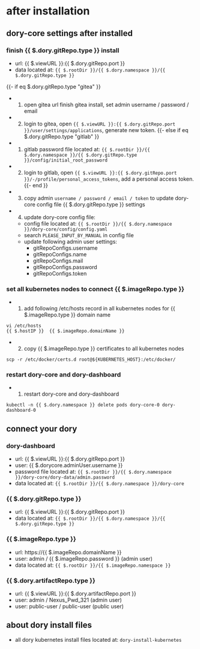 # after installation

## dory-core settings after installed

### finish {{ $.dory.gitRepo.type }} install

- url: {{ $.viewURL }}:{{ $.dory.gitRepo.port }}
- data located at: `{{ $.rootDir }}/{{ $.dory.namespace }}/{{ $.dory.gitRepo.type }}`

{{- if eq $.dory.gitRepo.type "gitea" }}
- 1. open gitea url finish gitea install, set admin username / password / email
- 2. login to gitea, open `{{ $.viewURL }}:{{ $.dory.gitRepo.port }}/user/settings/applications`, generate new token.
{{- else if eq $.dory.gitRepo.type "gitlab" }}
- 1. gitlab password file located at: `{{ $.rootDir }}/{{ $.dory.namespace }}/{{ $.dory.gitRepo.type }}/config/initial_root_password`
- 2. login to gitlab, open `{{ $.viewURL }}:{{ $.dory.gitRepo.port }}/-/profile/personal_access_tokens`, add a personal access token.
{{- end }}
- 3. copy admin `username / password / email / token` to update dory-core config file {{ $.dory.gitRepo.type }} settings
- 4. update dory-core config file:
  - config file located at: `{{ $.rootDir }}/{{ $.dory.namespace }}/dory-core/config/config.yaml`
  - search `PLEASE_INPUT_BY_MANUAL` in config file
  - update following admin user settings: 
    - gitRepoConfigs.username
    - gitRepoConfigs.name
    - gitRepoConfigs.mail
    - gitRepoConfigs.password
    - gitRepoConfigs.token
    
### set all kubernetes nodes to connect {{ $.imageRepo.type }}

- 1. add following /etc/hosts record in all kubernetes nodes for {{ $.imageRepo.type }} domain name 

```shell script
vi /etc/hosts
{{ $.hostIP }}  {{ $.imageRepo.domainName }}
```

- 2. copy {{ $.imageRepo.type }} certificates to all kubernetes nodes

```shell script
scp -r /etc/docker/certs.d root@${KUBERNETES_HOST}:/etc/docker/
```

### restart dory-core and dory-dashboard

- 1. restart dory-core and dory-dashboard

```shell script
kubectl -n {{ $.dory.namespace }} delete pods dory-core-0 dory-dashboard-0
```

## connect your dory

### dory-dashboard

- url: {{ $.viewURL }}:{{ $.dory.gitRepo.port }}
- user: {{ $.dorycore.adminUser.username }}
- password file located at: `{{ $.rootDir }}/{{ $.dory.namespace }}/dory-core/dory-data/admin.password`
- data located at: `{{ $.rootDir }}/{{ $.dory.namespace }}/dory-core`

### {{ $.dory.gitRepo.type }}

- url: {{ $.viewURL }}:{{ $.dory.gitRepo.port }}
- data located at: `{{ $.rootDir }}/{{ $.dory.namespace }}/{{ $.dory.gitRepo.type }}`

### {{ $.imageRepo.type }}

- url: https://{{ $.imageRepo.domainName }}
- user: admin / {{ $.imageRepo.password }} (admin user)
- data located at: `{{ $.rootDir }}/{{ $.imageRepo.namespace }}`

### {{ $.dory.artifactRepo.type }}

- url: {{ $.viewURL }}:{{ $.dory.artifactRepo.port }}
- user: admin / Nexus_Pwd_321 (admin user)
- user: public-user / public-user (public user)

## about dory install files

- all dory kubernetes install files located at: `dory-install-kubernetes`
